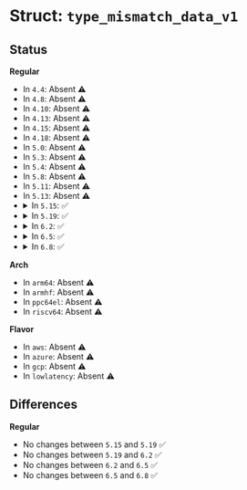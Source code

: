 # Struct: <code>type_mismatch_data_v1</code>

## Status
<b>Regular</b>
<ul>
<li>
In <code>4.4</code>: Absent ⚠️
</li>
<li>
In <code>4.8</code>: Absent ⚠️
</li>
<li>
In <code>4.10</code>: Absent ⚠️
</li>
<li>
In <code>4.13</code>: Absent ⚠️
</li>
<li>
In <code>4.15</code>: Absent ⚠️
</li>
<li>
In <code>4.18</code>: Absent ⚠️
</li>
<li>
In <code>5.0</code>: Absent ⚠️
</li>
<li>
In <code>5.3</code>: Absent ⚠️
</li>
<li>
In <code>5.4</code>: Absent ⚠️
</li>
<li>
In <code>5.8</code>: Absent ⚠️
</li>
<li>
In <code>5.11</code>: Absent ⚠️
</li>
<li>
In <code>5.13</code>: Absent ⚠️
</li>
<li>
<details>
<summary>In <code>5.15</code>: ✅</summary>

```c
struct type_mismatch_data_v1 {
    struct source_location location;
    struct type_descriptor *type;
    unsigned char log_alignment;
    unsigned char type_check_kind;
};
```
</details>
</li>
<li>
<details>
<summary>In <code>5.19</code>: ✅</summary>

```c
struct type_mismatch_data_v1 {
    struct source_location location;
    struct type_descriptor *type;
    unsigned char log_alignment;
    unsigned char type_check_kind;
};
```
</details>
</li>
<li>
<details>
<summary>In <code>6.2</code>: ✅</summary>

```c
struct type_mismatch_data_v1 {
    struct source_location location;
    struct type_descriptor *type;
    unsigned char log_alignment;
    unsigned char type_check_kind;
};
```
</details>
</li>
<li>
<details>
<summary>In <code>6.5</code>: ✅</summary>

```c
struct type_mismatch_data_v1 {
    struct source_location location;
    struct type_descriptor *type;
    unsigned char log_alignment;
    unsigned char type_check_kind;
};
```
</details>
</li>
<li>
<details>
<summary>In <code>6.8</code>: ✅</summary>

```c
struct type_mismatch_data_v1 {
    struct source_location location;
    struct type_descriptor *type;
    unsigned char log_alignment;
    unsigned char type_check_kind;
};
```
</details>
</li>
</ul>
<b>Arch</b>
<ul>
<li>
In <code>arm64</code>: Absent ⚠️
</li>
<li>
In <code>armhf</code>: Absent ⚠️
</li>
<li>
In <code>ppc64el</code>: Absent ⚠️
</li>
<li>
In <code>riscv64</code>: Absent ⚠️
</li>
</ul>
<b>Flavor</b>
<ul>
<li>
In <code>aws</code>: Absent ⚠️
</li>
<li>
In <code>azure</code>: Absent ⚠️
</li>
<li>
In <code>gcp</code>: Absent ⚠️
</li>
<li>
In <code>lowlatency</code>: Absent ⚠️
</li>
</ul>

## Differences
<b>Regular</b>
<ul>
<li>
No changes between <code>5.15</code> and <code>5.19</code> ✅
</li>
<li>
No changes between <code>5.19</code> and <code>6.2</code> ✅
</li>
<li>
No changes between <code>6.2</code> and <code>6.5</code> ✅
</li>
<li>
No changes between <code>6.5</code> and <code>6.8</code> ✅
</li>
</ul>
